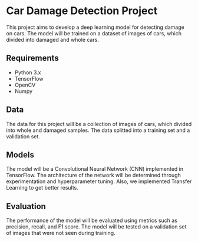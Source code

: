 # Car Damage Detection Project
This project aims to develop a deep learning model for detecting damage on cars.
The model will be trained on a dataset of images of cars, which divided into damaged and whole cars.

## Requirements
- Python 3.x
- TensorFlow
- OpenCV
- Numpy

## Data
The data for this project will be a collection of images of cars, which divided into whole and damaged samples.
The data splitted into a training set and a validation set.

## Models
The model will be a Convolutional Neural Network (CNN) implemented in TensorFlow.
The architecture of the network will be determined through experimentation and hyperparameter tuning.
Also, we implemented Transfer Learning to get better results.

## Evaluation
The performance of the model will be evaluated using metrics such as precision, recall, and F1 score. The model will be tested on a validation set of images that were not seen during training.
